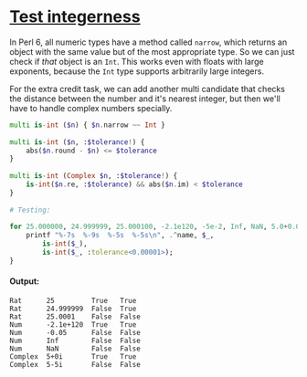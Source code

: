 [1]: https://rosettacode.org/wiki/Test_integerness

# [Test integerness][1]

In Perl 6, all numeric types have a method called `narrow`, which returns an object with the same value but of the most appropriate type. So we can just check if *that* object is an `Int`. This works even with floats with large exponents, because the `Int` type supports arbitrarily large integers.



For the extra credit task, we can add another multi candidate that checks the distance between the number and it's nearest integer, but then we'll have to handle complex numbers specially.

```raku
multi is-int ($n) { $n.narrow ~~ Int }
 
multi is-int ($n, :$tolerance!) {
    abs($n.round - $n) <= $tolerance
}
 
multi is-int (Complex $n, :$tolerance!) {
    is-int($n.re, :$tolerance) && abs($n.im) < $tolerance
}
 
# Testing:
 
for 25.000000, 24.999999, 25.000100, -2.1e120, -5e-2, Inf, NaN, 5.0+0.0i, 5-5i {
    printf "%-7s  %-9s  %-5s  %-5s\n", .^name, $_,
        is-int($_),
        is-int($_, :tolerance<0.00001>);
}
```

#### Output:
```
Rat      25         True   True 
Rat      24.999999  False  True 
Rat      25.0001    False  False
Num      -2.1e+120  True   True 
Num      -0.05      False  False
Num      Inf        False  False
Num      NaN        False  False
Complex  5+0i       True   True 
Complex  5-5i       False  False
```